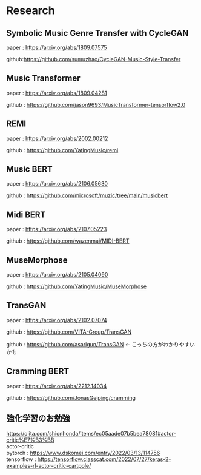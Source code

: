 # Research

## Symbolic Music Genre Transfer with CycleGAN
paper : https://arxiv.org/abs/1809.07575

github:https://github.com/sumuzhao/CycleGAN-Music-Style-Transfer

## Music Transformer
paper : https://arxiv.org/abs/1809.04281

github : https://github.com/jason9693/MusicTransformer-tensorflow2.0

## REMI
paper : https://arxiv.org/abs/2002.00212

github : https://github.com/YatingMusic/remi

## Music BERT
paper : https://arxiv.org/abs/2106.05630

github : https://github.com/microsoft/muzic/tree/main/musicbert

## Midi BERT
paper : https://arxiv.org/abs/2107.05223

github : https://github.com/wazenmai/MIDI-BERT

## MuseMorphose
paper : https://arxiv.org/abs/2105.04090

github : https://github.com/YatingMusic/MuseMorphose

## TransGAN
paper : https://arxiv.org/abs/2102.07074

github : https://github.com/VITA-Group/TransGAN

github : https://github.com/asarigun/TransGAN ← こっちの方がわかりやすいかも

## Cramming BERT
paper : https://arxiv.org/abs/2212.14034

github : https://github.com/JonasGeiping/cramming

## 強化学習のお勉強
https://qiita.com/shionhonda/items/ec05aade07b5bea78081#actor-critic%E7%B3%BB  
actor-critic  
pytorch : https://www.dskomei.com/entry/2022/03/13/114756  
tensorflow : https://tensorflow.classcat.com/2022/07/27/keras-2-examples-rl-actor-critic-cartpole/

